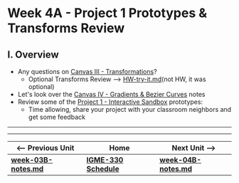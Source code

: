 # Week 4A - Project 1 Prototypes & Transforms Review

## I. Overview
- Any questions on [Canvas III - Transformations](https://github.com/tonethar/IGME-330-Master/blob/master/notes/canvas-3.md)?
  - Optional Transforms Review --> [HW-try-it.md](https://github.com/tonethar/IGME-330-Master/blob/master/notes/HW-try-it.md)(not HW, it was optional)
- Let's look over the [Canvas IV - Gradients & Bezier Curves](https://github.com/tonethar/IGME-330-Master/blob/master/notes/canvas-3.md) notes
- Review some of the [Project 1 - Interactive Sandbox](../projects/project-1.md) prototypes:
  - Time allowing, share your project with your classroom neighbors and get some feedback



<hr><hr>

| <-- Previous Unit | Home | Next Unit -->
| --- | --- | --- 
| [**week-03B-notes.md**](week-03B-notes.md)     |  [**IGME-330 Schedule**](../schedule.md) | [**week-04B-notes.md**](week-04B-notes.md)

